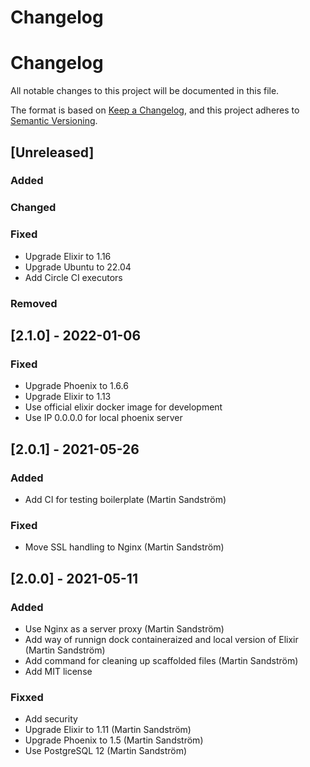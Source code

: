 # Changelog

# Changelog
All notable changes to this project will be documented in this file.

The format is based on [Keep a Changelog](https://keepachangelog.com/en/1.0.0/),
and this project adheres to [Semantic Versioning](https://semver.org/spec/v2.0.0.html).

## [Unreleased]
### Added
### Changed
### Fixed
- Upgrade Elixir to 1.16
- Upgrade Ubuntu to 22.04
- Add Circle CI executors

### Removed

## [2.1.0] - 2022-01-06

### Fixed
- Upgrade Phoenix to 1.6.6
- Upgrade Elixir to 1.13
- Use official elixir docker image for development
- Use IP 0.0.0.0 for local phoenix server


## [2.0.1] - 2021-05-26

### Added
- Add CI for testing boilerplate (Martin Sandström)

### Fixed
- Move SSL handling to Nginx (Martin Sandström)


## [2.0.0] - 2021-05-11

### Added
- Use Nginx as a server proxy (Martin Sandström)
- Add way of runnign dock containeraized and local version of Elixir (Martin Sandström)
- Add command for cleaning up scaffolded files (Martin Sandström)
- Add MIT license

### Fixxed
- Add security
- Upgrade Elixir to 1.11 (Martin Sandström)
- Upgrade Phoenix to 1.5 (Martin Sandström)
- Use PostgreSQL 12 (Martin Sandström)
